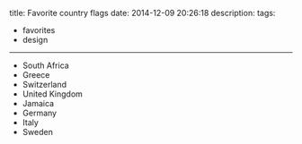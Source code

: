 title: Favorite country flags
date: 2014-12-09 20:26:18
description:
tags:
- favorites
- design
---

- South Africa
- Greece
- Switzerland
- United Kingdom
- Jamaica
- Germany
- Italy
- Sweden
